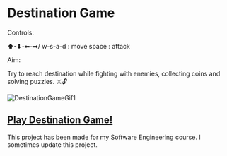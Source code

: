 # Destination Game

Controls:

⬆-⬇-⬅-➡/ w-s-a-d : move 
space : attack

Aim:

Try to reach destination while fighting with enemies, collecting coins and solving puzzles. ⚔🔓

![DestinationGameGif1](https://user-images.githubusercontent.com/74989036/183679219-154df838-cb8e-4844-bdb8-acb54cf78953.gif)

## [Play Destination Game!](https://play.unity.com/mg/other/webgl-builds-211000)

This project has been made for my Software Engineering course. I sometimes update this project.
